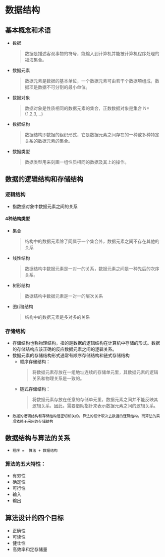# 数据结构

## 基本概念和术语

- 数据
    >数据是描述客观事物的符号，能输入到计算机并能被计算机程序处理的福海集合。
- 数据元素
    >数据元素是数据的基本单位，一个数据元素可由若干个数据项组成，数据项是数据不可分割的最小单位。
- 数据对象
    >数据对象是性质相同的数据元素的集合，正数数据对象是集合 N={1,2,3,...}
- 数据结构
    >数据结构即数据的组织形式，它是数据元素之间存在的一种或多种特定关系的数据元素的集合。
- 数据类型
    >数据类型用来刻画一组性质相同的数据及其上的操作。

## 数据的逻辑结构和存储结构

### 逻辑结构

- 指数据对象中数据元素之间的关系

#### 4种结构类型

- 集合
    >结构中的数据元素除了同属于一个集合外，数据元素之间不存在其他的关系
- 线性结构
    >数据结构中数据元素是一对一的关系，数据元素之间是一种先后的次序关系。
- 树形结构
    >数据结构中数据元素是一对一的层次关系
- 图(网)结构
    >结构中的数据元素是多对多的关系

### 存储结构

- 存储结构也称物理结构，指的是数据的逻辑结构在计算机中存储的形式。数据的存储结构应该正确的反应数据元素之间的逻辑关系。
- 数据元素的存储结构形式通常有顺序存储结构和链式存储结构
  - 顺序存储结构：
    >将数据元素存放在一组地址连续的存储单元里，其数据元素的逻辑关系和物理关系是一致的。
  - 链式存储结构：
    >将数据元素存放在任意的存储单元里，数据元素之间并不能反映其逻辑关系，因此，需要借助指针来表示数据元素之间的逻辑关系。
- `数据的逻辑结构和存储结构是密切相关的，算法的设计取决去数据的逻辑结构，而算法的实现依赖于采用的存储结构`

## 数据结构与算法的关系

- `程序 =  算法 + 数据结构`

### 算法的五大特性：

- 有穷性
- 确定性
- 可行性
- 输入
- 输出

## 算法设计的四个目标

- 正确性
- 可读性
- 健壮性
- 高效率和定存储量